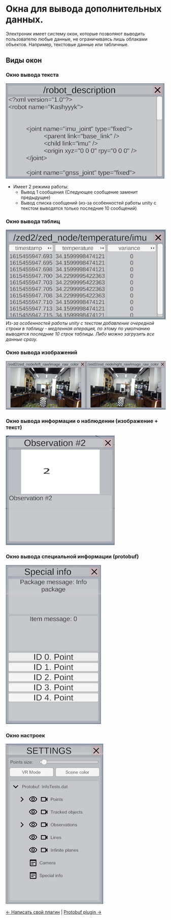 # Окна для вывода дополнительных данных.

Электроник имеет систему окон, которые позволяют выводить пользователю любые данные,
не ограничиваясь лишь облаками объектов. Например, текстовые данные или табличные.

## Виды окон

### Окно вывода текста

![Текстовое окно](Images/TextWindow.png)
- Имеет 2 режима работы:
  - Вывод 1 сообщения (Следующее сообщение заменит предыдущее)
  - Вывод списка сообщений (из-за особенностей работы unity с текстом выводятся только последние 10 сообщений)
  
### Окно вывода таблиц

![Окно таблиц](Images/TableWindow.png)
*Из-за особенностей работы unity с текстом добавление очередной строки в таблицу - медленная операция, 
по этому по умолчанию выводятся последние 10 строк таблицы. Либо можно загрузить все данные сразу.*

### Окно вывода изображений

![Окно изображений](Images/ImageWindow.png)

### Окно вывода информации о наблюдении (изображение + текст)

![ObservationWindow.png](Images/ObservationWindow.png)

### Окно вывода специальной информации (protobuf)

![SpecialInfoWindow.png](Images/SpecialInfoWindow.png)

### Окно настроек

![SettingsWindow.png](Images/SettingsWindow.png)

[<- Написать свой плагин](Plugins-RU.md) | [Protobuf plugin ->](Protobuf-RU.md)